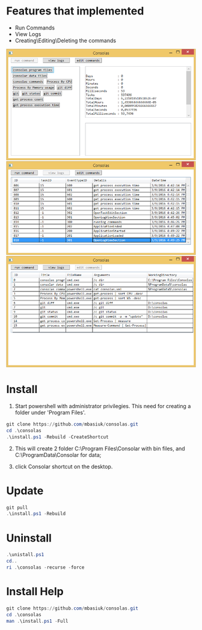 ﻿# Features that implemented

* Run Commands
* View Logs
* Creating\Editing\Deleting the commands

![consolas main screen](screen.png)
![consolas view logs](viewlogs.png)
![consolas edit screen](edit.png)

# Install

1. Start powershell with administrator privilegies. This need for creating a folder under 'Program Files'.

```powershell
git clone https://github.com/mbasiuk/consolas.git
cd .\consolas
.\install.ps1 -Rebuild -CreateShortcut 
```

2. This will create 2 folder C:\Program Files\Consolar with bin files,
and C:\ProgramData\Consolar for data;

2. click Consolar shortcut on the desktop.

# Update
```powershell
git pull
.\install.ps1 -Rebuild 
```


# Uninstall
 ```powershell
.\unistall.ps1
cd..
ri .\consolas -recurse -force
 ```

# Install Help
```powershell
git clone https://github.com/mbasiuk/consolas.git
cd .\consolas
man .\install.ps1 -Full
```
